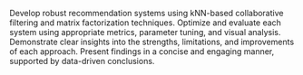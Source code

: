 Develop robust recommendation systems using kNN-based collaborative filtering and matrix factorization techniques.
Optimize and evaluate each system using appropriate metrics, parameter tuning, and visual analysis.
Demonstrate clear insights into the strengths, limitations, and improvements of each approach.
Present findings in a concise and engaging manner, supported by data-driven conclusions.
